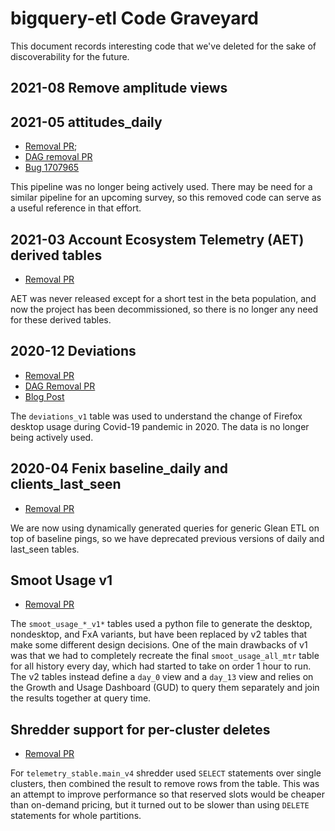 # bigquery-etl Code Graveyard

This document records interesting code that we've deleted for the sake of discoverability for the future.

## 2021-08 Remove amplitude views



## 2021-05 attitudes_daily

- [Removal PR](https://github.com/mozilla/bigquery-etl/pull/2003);
- [DAG removal PR](https://github.com/mozilla/telemetry-airflow/pull/1299)
- [Bug 1707965](https://bugzilla.mozilla.org/show_bug.cgi?id=)

This pipeline was no longer being actively used. There may be need for
a similar pipeline for an upcoming survey, so this removed code can
serve as a useful reference in that effort.

## 2021-03 Account Ecosystem Telemetry (AET) derived tables

- [Removal PR](https://github.com/mozilla/bigquery-etl/pull/1894)

AET was never released except for a short test in the beta population,
and now the project has been decommissioned, so there is no longer
any need for these derived tables.

## 2020-12 Deviations

- [Removal PR](https://github.com/mozilla/bigquery-etl/pull/2005)
- [DAG Removal PR](https://github.com/mozilla/bigquery-etl/pull/1637)
- [Blog Post](https://blog.mozilla.org/data/2020/03/30/opening-data-to-understand-social-distancing/)

The `deviations_v1` table was used to understand the change of Firefox
desktop usage during Covid-19 pandemic in 2020. The data is no longer being
actively used.

## 2020-04 Fenix baseline_daily and clients_last_seen

- [Removal PR](https://github.com/mozilla/bigquery-etl/pull/925)

We are now using dynamically generated queries for generic Glean
ETL on top of baseline pings, so we have deprecated previous versions
of daily and last_seen tables.

## Smoot Usage v1

- [Removal PR](https://github.com/mozilla/bigquery-etl/pull/460)

The `smoot_usage_*_v1*` tables used a python file to generate the desktop,
nondesktop, and FxA variants, but have been replaced by v2 tables that make
some different design decisions. One of the main drawbacks of v1 was that
we had to completely recreate the final `smoot_usage_all_mtr` table for all
history every day, which had started to take on order 1 hour to run. The
v2 tables instead define a `day_0` view and a `day_13` view and relies on
the Growth and Usage Dashboard (GUD) to query them separately and join the
results together at query time.

## Shredder support for per-cluster deletes

- [Removal PR](https://github.com/mozilla/bigquery-etl/pull/733)

For `telemetry_stable.main_v4` shredder used `SELECT` statements over single
clusters, then combined the result to remove rows from the table. This was an
attempt to improve performance so that reserved slots would be cheaper than
on-demand pricing, but it turned out to be slower than using `DELETE`
statements for whole partitions.
